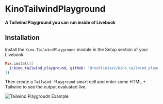 # KinoTailwindPlayground

**A Tailwind Playground you can run inside of Livebook**

## Installation

Install the `Kino.TailwindPlayground` module in the Setup section of your Livebook.

```elixir
Mix.install([
  {:kino_tailwind_playground, github: "BrooklinJazz/kino_tailwind_playground"}
])
```

Then create a `Tailwind Playground` smart cell and enter some HTML + Tailwind to see the output evaluated live.

![Tailwind Playgroudn Example](notesbooks/tailwind_playground_example.png)
